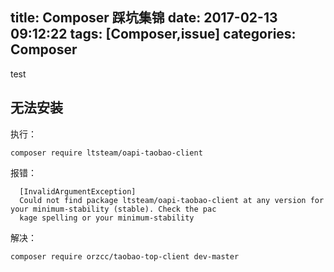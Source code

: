 title: Composer 踩坑集锦
date: 2017-02-13 09:12:22
tags: [Composer,issue]
categories: Composer
---

test

<!-- more -->



## 无法安装

执行：
````shell
composer require ltsteam/oapi-taobao-client
````

报错：

````shell
  [InvalidArgumentException]
  Could not find package ltsteam/oapi-taobao-client at any version for your minimum-stability (stable). Check the pac
  kage spelling or your minimum-stability
````

解决：

````shell
composer require orzcc/taobao-top-client dev-master
````